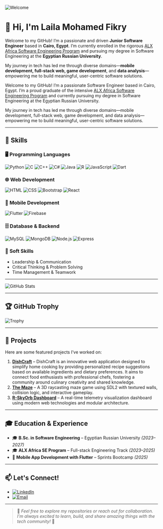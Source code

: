 ![Welcome](https://media1.giphy.com/media/hpXdHPfFI5wTABdDx9/giphy.gif?cid=6c09b95217pzr4zt7orsvle5zaj3z6ra9b13xilh57xkx5fg&ep=v1_internal_gif_by_id&rid=giphy.gif&ct=g)

# 👋 Hi, I'm Laila Mohamed Fikry

Welcome to my GitHub! I’m a passionate and driven **Junior Software Engineer** based in **Cairo, Egypt**. I’m currently enrolled in the rigorous [ALX Africa Software Engineering Program](https://www.alxafrica.com/) and pursuing my degree in Software Engineering at the **Egyptian Russian University**.

My journey in tech has led me through diverse domains—**mobile development, full-stack web, game development**, and **data analysis**—empowering me to build meaningful, user-centric software solutions.

Welcome to my GitHub! I’m a passionate Software Engineer based in Cairo, Egypt. I’m a proud graduate of the intensive [ALX Africa Software Engineering Program](https://www.alxafrica.com/) and currently pursuing my degree in Software Engineering at the Egyptian Russian University.

My journey in tech has led me through diverse domains—mobile development, full-stack web, game development, and data analysis—empowering me to build meaningful, user-centric software solutions.

---

## 🔧 Skills

### 🖥️ **Programming Languages**
![Python](https://img.shields.io/badge/Python-%233B2D9A?style=for-the-badge&logo=python&logoColor=white)
![C](https://img.shields.io/badge/C-%2300599C?style=for-the-badge&logo=c&logoColor=white)
![C++](https://img.shields.io/badge/C++-%2300599C?style=for-the-badge&logo=cplusplus&logoColor=white)
![C#](https://img.shields.io/badge/C%23-%23239120?style=for-the-badge&logo=csharp&logoColor=white)
![Java](https://img.shields.io/badge/Java-%23ED8B00?style=for-the-badge&logo=java&logoColor=white)
![R](https://img.shields.io/badge/R-%23276DC3?style=for-the-badge&logo=r&logoColor=white)
![JavaScript](https://img.shields.io/badge/JavaScript-%23F7DF1E?style=for-the-badge&logo=javascript&logoColor=black)
![Dart](https://img.shields.io/badge/Dart-%230175C2?style=for-the-badge&logo=dart&logoColor=white)

### 🌐 **Web Development**
![HTML](https://img.shields.io/badge/HTML-%23E34F26?style=for-the-badge&logo=html5&logoColor=white)
![CSS](https://img.shields.io/badge/CSS-%231572B6?style=for-the-badge&logo=css3&logoColor=white)
![Bootstrap](https://img.shields.io/badge/Bootstrap-%23563D7C?style=for-the-badge&logo=bootstrap&logoColor=white)
![React](https://img.shields.io/badge/React-%2300D4FF?style=for-the-badge&logo=react&logoColor=white)

### 📱 **Mobile Development**
![Flutter](https://img.shields.io/badge/Flutter-%2302569B?style=for-the-badge&logo=flutter&logoColor=white)
![Firebase](https://img.shields.io/badge/Firebase-%23FFCA28?style=for-the-badge&logo=firebase&logoColor=black)

### 🗄️ **Database & Backend**
![MySQL](https://img.shields.io/badge/MySQL-%2300f?style=for-the-badge&logo=mysql&logoColor=white)
![MongoDB](https://img.shields.io/badge/MongoDB-%2347A248?style=for-the-badge&logo=mongodb&logoColor=white)
![Node.js](https://img.shields.io/badge/Node.js-%23339933?style=for-the-badge&logo=node.js&logoColor=white)
![Express](https://img.shields.io/badge/Express-%23000000?style=for-the-badge&logo=express&logoColor=white)

### 🧠 **Soft Skills**
- Leadership & Communication  
- Critical Thinking & Problem Solving  
- Time Management & Teamwork  

---

![GitHub Stats](https://github-readme-stats.vercel.app/api?username=laila2005&show_icons=true&hide_border=true&theme=radical)

---

## 🏆 GitHub Trophy

![Trophy](https://github-profile-trophy.vercel.app/?username=laila2005&theme=dracula&margin-w=15&row=2&column=3)

---

## 🌟 Projects

Here are some featured projects I’ve worked on:
1. **[DishCraft](https://github.com/laila2005/DishCraft)** – DishCraft is an innovative web application designed to simplify home cooking by providing personalized recipe suggestions based on available ingredients and dietary preferences. It aims to connect food enthusiasts with professional chefs, fostering a community around culinary creativity and shared knowledge.
2. **[The Maze](https://github.com/walid-mehelba/The_Maze)** – A 3D raycasting maze game using SDL2 with textured walls, collision logic, and interactive gameplay.
3. **[R-SkyOrb Dashboard](https://github.com/laila2005/R-SkyOrb-dashboard)** – A real-time telemetry visualization dashboard using modern web technologies and modular architecture.

---

## 🎓 Education & Experience

- 🎓 **B.Sc. in Software Engineering** – Egyptian Russian University *(2023–2027)*
- 🎓 **ALX Africa SE Program** – Full-stack Engineering Track *(2023–2025)*
- 📱 **Mobile App Development with Flutter** – Sprints Bootcamp *(2025)*

---

## 📫 Let's Connect!

- [![LinkedIn](https://img.shields.io/badge/LinkedIn-%230077B5?style=for-the-badge&logo=linkedin&logoColor=white)](https://www.linkedin.com/in/laila-mohamed23)
- [![Email](https://img.shields.io/badge/Email-%23D14836?style=for-the-badge&logo=gmail&logoColor=white)](mailto:laila.mohamed.fikry@gmail.com)

---

> 💬 *Feel free to explore my repositories or reach out for collaboration. I’m always excited to learn, build, and share amazing things with the tech community!* 🚀

